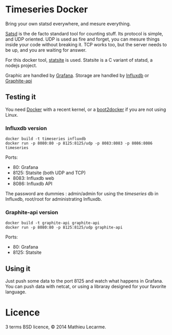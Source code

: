 Timeseries Docker
=================

Bring your own statsd everywhere, and mesure everything.

[Satsd](https://github.com/etsy/statsd/) is the de facto standard tool for counting stuff.
Its protocol is simple, and UDP oriented.
UDP is used as fire and forget, you can mesure things inside your code without breaking it.
TCP works too, but the server needs to be up, and you are waiting for answer.

For this docker tool, [statsite](https://github.com/armon/statsite) is used.
Statsite is a C variant of statsd, a nodejs project.

Graphic are handled by [Grafana](http://grafana.org).
Storage are handled by [Influxdb](http://influxdb.com/) or [Graphite-api](http://graphite-api.readthedocs.org)


Testing it
----------
You need [Docker](https://docker.com) with a recent kernel, or a [boot2docker](http://boot2docker.io) if you are not using Linux.


### Influxdb version

    docker build -t timeseries influxdb
    docker run -p 8080:80 -p 8125:8125/udp -p 8083:8083 -p 8086:8086 timeseries

Ports:

 * 80: Grafana
 * 8125: Statsite (both UDP and TCP)
 * 8083: Influxdb web
 * 8086: Influxdb API

The password are dummies : admin/admin for using the _timeseries_ db in Influxdb, root/root for administrating Influxdb.

### Graphite-api version

    docker build -t graphite-api graphite-api
    docker run -p 8080:80 -p 8125:8125/udp graphite-api

Ports:

 * 80: Grafana
 * 8125: Statsite

Using it
--------

Just push some data to the port 8125 and watch what happens in Grafana.
You can push data with netcat, or using a libraray designed for your favorite language.

Licence
=======

3 terms BSD licence, © 2014 Mathieu Lecarme.
